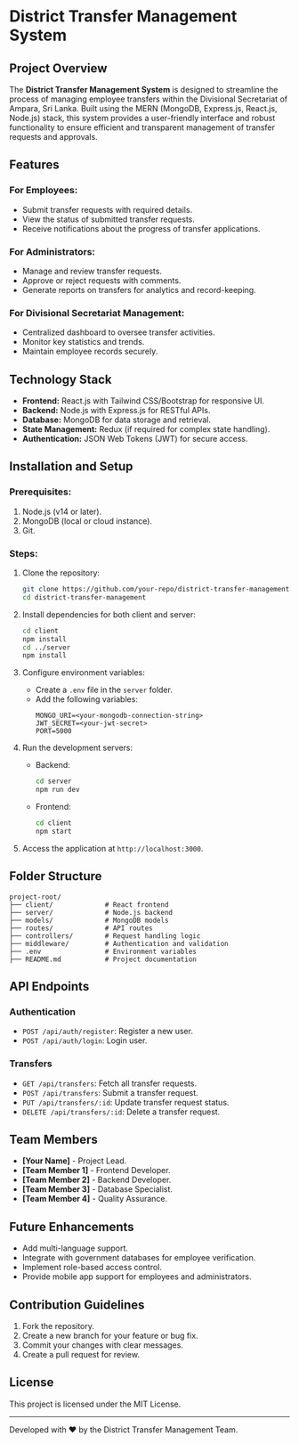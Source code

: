 # District Transfer Management System

## Project Overview
The **District Transfer Management System** is designed to streamline the process of managing employee transfers within the Divisional Secretariat of Ampara, Sri Lanka. Built using the MERN (MongoDB, Express.js, React.js, Node.js) stack, this system provides a user-friendly interface and robust functionality to ensure efficient and transparent management of transfer requests and approvals.

## Features

### For Employees:
- Submit transfer requests with required details.
- View the status of submitted transfer requests.
- Receive notifications about the progress of transfer applications.

### For Administrators:
- Manage and review transfer requests.
- Approve or reject requests with comments.
- Generate reports on transfers for analytics and record-keeping.

### For Divisional Secretariat Management:
- Centralized dashboard to oversee transfer activities.
- Monitor key statistics and trends.
- Maintain employee records securely.

## Technology Stack
- **Frontend:** React.js with Tailwind CSS/Bootstrap for responsive UI.
- **Backend:** Node.js with Express.js for RESTful APIs.
- **Database:** MongoDB for data storage and retrieval.
- **State Management:** Redux (if required for complex state handling).
- **Authentication:** JSON Web Tokens (JWT) for secure access.

## Installation and Setup

### Prerequisites:
1. Node.js (v14 or later).
2. MongoDB (local or cloud instance).
3. Git.

### Steps:
1. Clone the repository:
   ```bash
   git clone https://github.com/your-repo/district-transfer-management.git
   cd district-transfer-management
   ```

2. Install dependencies for both client and server:
   ```bash
   cd client
   npm install
   cd ../server
   npm install
   ```

3. Configure environment variables:
   - Create a `.env` file in the `server` folder.
   - Add the following variables:
     ```env
     MONGO_URI=<your-mongodb-connection-string>
     JWT_SECRET=<your-jwt-secret>
     PORT=5000
     ```

4. Run the development servers:
   - Backend:
     ```bash
     cd server
     npm run dev
     ```
   - Frontend:
     ```bash
     cd client
     npm start
     ```

5. Access the application at `http://localhost:3000`.

## Folder Structure

```
project-root/
├── client/             # React frontend
├── server/             # Node.js backend
├── models/             # MongoDB models
├── routes/             # API routes
├── controllers/        # Request handling logic
├── middleware/         # Authentication and validation
├── .env                # Environment variables
├── README.md           # Project documentation
```

## API Endpoints

### Authentication
- `POST /api/auth/register`: Register a new user.
- `POST /api/auth/login`: Login user.

### Transfers
- `GET /api/transfers`: Fetch all transfer requests.
- `POST /api/transfers`: Submit a transfer request.
- `PUT /api/transfers/:id`: Update transfer request status.
- `DELETE /api/transfers/:id`: Delete a transfer request.

## Team Members
- **[Your Name]** - Project Lead.
- **[Team Member 1]** - Frontend Developer.
- **[Team Member 2]** - Backend Developer.
- **[Team Member 3]** - Database Specialist.
- **[Team Member 4]** - Quality Assurance.

## Future Enhancements
- Add multi-language support.
- Integrate with government databases for employee verification.
- Implement role-based access control.
- Provide mobile app support for employees and administrators.

## Contribution Guidelines
1. Fork the repository.
2. Create a new branch for your feature or bug fix.
3. Commit your changes with clear messages.
4. Create a pull request for review.

## License
This project is licensed under the MIT License.

---

Developed with ❤️ by the District Transfer Management Team.

